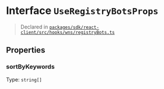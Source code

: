 # Interface `UseRegistryBotsProps`
> Declared in [`packages/sdk/react-client/src/hooks/wns/registryBots.ts`]()


## Properties
### sortByKeywords 
Type: `string[]`